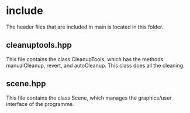 # include

The header files that are included in main is located in this folder.

## cleanuptools.hpp  
This file contains the class CleanupTools, which has the methods manualCleanup, 
revert, and autoCleanup. This class does all the cleaning.  

## scene.hpp  
This file contains the class Scene, which manages the graphics/user interface 
of the programme.  
